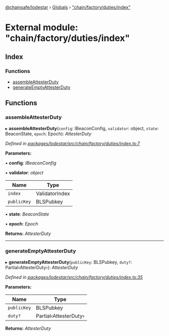 [@chainsafe/lodestar](../README.md) › [Globals](../globals.md) › ["chain/factory/duties/index"](_chain_factory_duties_index_.md)

# External module: "chain/factory/duties/index"

## Index

### Functions

* [assembleAttesterDuty](_chain_factory_duties_index_.md#assembleattesterduty)
* [generateEmptyAttesterDuty](_chain_factory_duties_index_.md#generateemptyattesterduty)

## Functions

###  assembleAttesterDuty

▸ **assembleAttesterDuty**(`config`: IBeaconConfig, `validator`: object, `state`: BeaconState, `epoch`: Epoch): *AttesterDuty*

*Defined in [packages/lodestar/src/chain/factory/duties/index.ts:7](https://github.com/ChainSafe/lodestar/blob/393d800/packages/lodestar/src/chain/factory/duties/index.ts#L7)*

**Parameters:**

▪ **config**: *IBeaconConfig*

▪ **validator**: *object*

Name | Type |
------ | ------ |
`index` | ValidatorIndex |
`publicKey` | BLSPubkey |

▪ **state**: *BeaconState*

▪ **epoch**: *Epoch*

**Returns:** *AttesterDuty*

___

###  generateEmptyAttesterDuty

▸ **generateEmptyAttesterDuty**(`publicKey`: BLSPubkey, `duty?`: Partial‹AttesterDuty›): *AttesterDuty*

*Defined in [packages/lodestar/src/chain/factory/duties/index.ts:35](https://github.com/ChainSafe/lodestar/blob/393d800/packages/lodestar/src/chain/factory/duties/index.ts#L35)*

**Parameters:**

Name | Type |
------ | ------ |
`publicKey` | BLSPubkey |
`duty?` | Partial‹AttesterDuty› |

**Returns:** *AttesterDuty*
